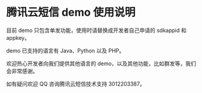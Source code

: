 # 腾讯云短信 demo 使用说明
目前 demo 只包含单发功能，使用时请替换成开发者自己申请的 sdkappid 和 appkey。

demo 已支持的语言有 Java、Python 以及 PHP。

欢迎热心开发者向我们提供其他语言的 demo，以及其他功能，比如群发等，我们会非常感谢。

如有疑问欢迎 QQ 咨询腾讯云短信技术支持 3012203387。

